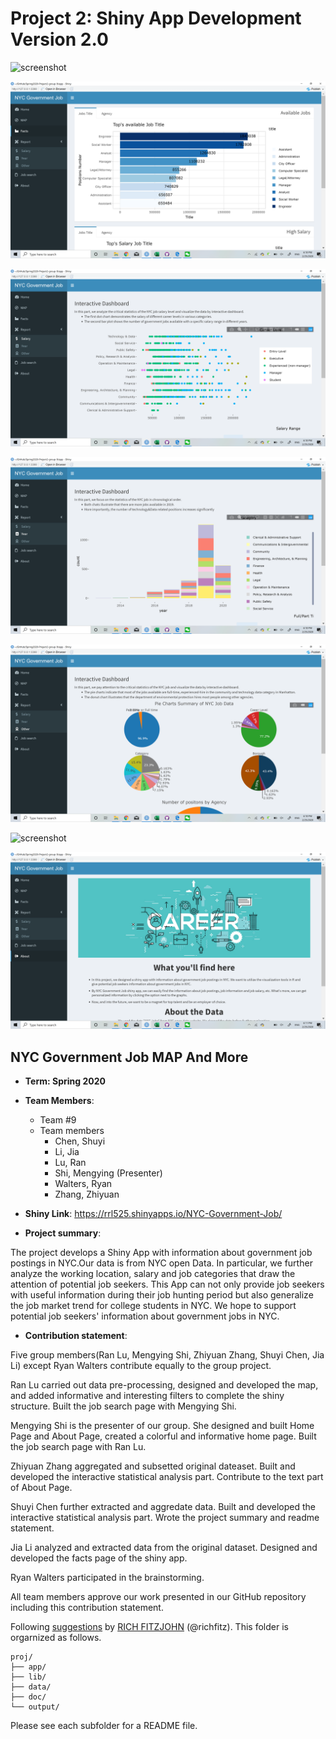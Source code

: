 # Project 2: Shiny App Development Version 2.0
![screenshot](doc/home.png)

![screenshot](doc/facts.png)

![screenshot](doc/Salary.png)

![screenshot](doc/Year.png)

![screenshot](doc/Other.png)

![screenshot](doc/Search.png)

![screenshot](doc/About.png)


## NYC Government Job MAP And More 

+ **Term: Spring 2020**

+ **Team Members**: 
  + Team #9
  +  Team members
     + Chen, Shuyi
	 + Li, Jia
	 + Lu, Ran
	 + Shi, Mengying (Presenter)
	 + Walters, Ryan
	 + Zhang, Zhiyuan

+ **Shiny Link**:
https://rrl525.shinyapps.io/NYC-Government-Job/

+ **Project summary**: 

The project develops a Shiny App with information about government job postings in NYC.Our data is from NYC open Data. In particular, we further analyze the working location, salary and job categories that draw the attention of potential job seekers. This App can not only provide job seekers with useful information during their job hunting period but also generalize the job market trend for college students in NYC. We hope to support potential job seekers' information about government jobs in NYC.

+ **Contribution statement**: 
 
Five group members(Ran Lu, Mengying Shi, Zhiyuan Zhang, Shuyi Chen, Jia Li) except Ryan Walters contribute equally to the group project.

Ran Lu carried out data pre-processing, designed and developed the map, and added informative and interesting filters to complete the shiny structure. Built the job search page with Mengying Shi.

Mengying Shi is the presenter of our group. She designed and built Home Page and About Page, created a colorful and informative home page. Built the job search page with Ran Lu.

Zhiyuan Zhang aggregated and subsetted original dateaset.  Built and developed the interactive statistical analysis part. Contribute to the text part of About Page.

Shuyi Chen further extracted and aggredate data. Built and developed the interactive statistical analysis part. Wrote the project summary and readme statement.

Jia Li analyzed and extracted data from the original dataset. Designed and developed the facts page of the shiny app.

Ryan Walters participated in the brainstorming.

All team members approve our work presented in our GitHub repository including this contribution statement.

Following [suggestions](http://nicercode.github.io/blog/2013-04-05-projects/) by [RICH FITZJOHN](http://nicercode.github.io/about/#Team) (@richfitz). This folder is orgarnized as follows.

```
proj/
├── app/
├── lib/
├── data/
├── doc/
└── output/
```

Please see each subfolder for a README file.

